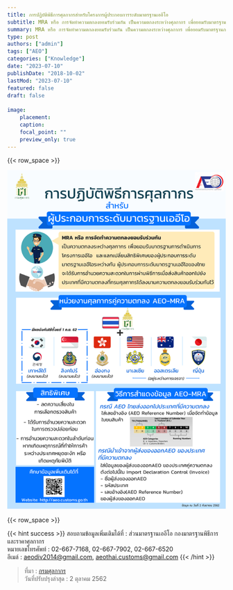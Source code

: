 ```yaml
---
title: การปฏิบัติพิธีการศุลกากรสำหรับโครงการผู้ประกอบการระดับมาตรฐานเออีโอ
subtitle: MRA หรือ การจัดทำความตกลงยอมรับร่วมกัน เป็นความตกลงระหว่างศุลกากร เพื่อยอมรับมาตรฐานการดำเนินการโครงการเออีโอ และแลกเปลี่ยนสิทธิพิเศษของผู้ประกอบการระดับมาตรฐานเออีโอระหว่างกัน
summary: MRA หรือ การจัดทำความตกลงยอมรับร่วมกัน เป็นความตกลงระหว่างศุลกากร เพื่อยอมรับมาตรฐานการดำเนินการโครงการเออีโอ และแลกเปลี่ยนสิทธิพิเศษของผู้ประกอบการระดับมาตรฐานเออีโอระหว่างกัน
type: post
authors: ["admin"]
tags: ["AEO"]
categories: ["Knowledge"]
date: "2023-07-10"
publishDate: "2018-10-02"
lastMod: "2023-07-10"
featured: false
draft: false

image:
    placement:
    caption: 
    focal_point: ""
    preview_only: true
---
```






{{< row_space >}}

![](AEO-MRA.png)



{{< row_space >}}




{{< hint success >}}
สอบถามข้อมูลเพิ่มเติมได้ที่ : ส่วนมาตรฐานเออีโอ กองมาตรฐานพิธีการและราคาศุลกากร   
หมายเลขโทรศัพท์ : 02-667-7168, 02-667-7902, 02-667-6520  
อีเมล์ : aeodiv2014@gmail.com, aeothai.customs@gmail.com
{{< /hint >}}

> ที่มา : [กรมศุลกากร](https://aeo.customs.go.th/cont_strc_simple_with_date.php?lang=th&top_menu=menu_homepage&ini_menu=&left_menu=&current_id=14232b324147505e4f)  
> วันที่ปรับปรุงล่าสุด : 2 ตุลาคม 2562
